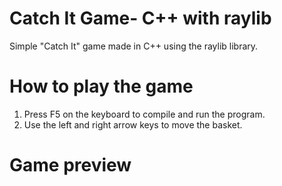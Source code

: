 # Catch It Game- C++ with raylib
Simple "Catch It" game made in C++ using the raylib library.

# How to play the game
1. Press F5 on the keyboard to compile and run the program.
2. Use the left and right arrow keys to move the basket.

# Game preview

<!-- <p align="center">
  <img src="preview.jpg" alt="" width="800">
</p> -->

